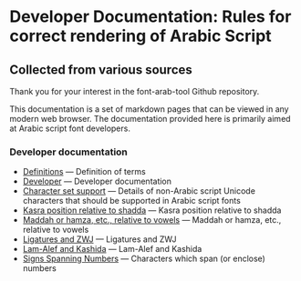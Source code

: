 # Developer Documentation: Rules for correct rendering of Arabic Script


## Collected from various sources

Thank you for your interest in the font-arab-tool Github repository. 

This documentation is a set of markdown pages that can be viewed in any modern web browser. The documentation provided here is primarily aimed at Arabic script font developers.

### Developer documentation
- [Definitions](definitions.md) — Definition of terms
- [Developer](developer.md) — Developer documentation
- [Character set support](charset.md) — Details of non-Arabic script Unicode characters that should be supported in Arabic script fonts
- [Kasra position relative to shadda](kasra.md) — Kasra position relative to shadda
- [Maddah or hamza, etc., relative to vowels](maddah.md) — Maddah or hamza, etc., relative to vowels
- [Ligatures and ZWJ](ligatures.md) — Ligatures and ZWJ
- [Lam-Alef and Kashida](lamalef.md) — Lam-Alef and Kashida
- [Signs Spanning Numbers](spanning.md) — Characters which span (or enclose) numbers
